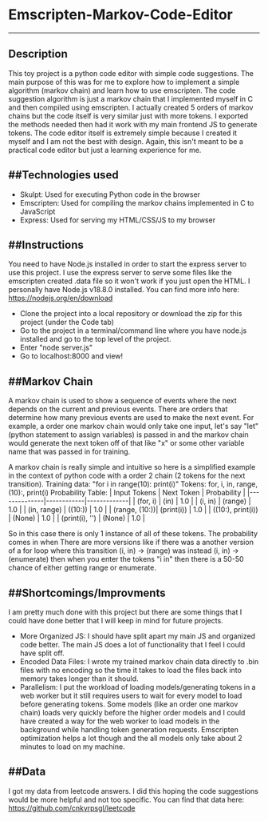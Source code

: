 # Emscripten-Markov-Code-Editor
---------------------------------------------
## Description
This toy project is a python code editor with simple code suggestions. The main purpose of this was for me to explore how to implement a simple algorithm (markov chain) and learn how to use emscripten. The code suggestion algorithm is just a markov chain that I implemented myself in C and then compiled using emscripten. I actually created 5 orders of markov chains but the code itself is very similar just with more tokens. I exported the methods needed then had it work with my main frontend JS to generate tokens. The code editor itself is extremely simple because I created it myself and I am not the best with design. Again, this isn't meant to be a practical code editor but just a learning experience for me.

##Technologies used 
--------------------
- Skulpt: Used for executing Python code in the browser
- Emscripten: Used for compiling the markov chains implemented in C to JavaScript
- Express: Used for serving my HTML/CSS/JS to my browser

##Instructions
--------------------
You need to have Node.js installed in order to start the express server to use this project. I use the express server to serve some files like the emscripten created .data file so it won't work if you just open the HTML. I personally have Node.js v18.8.0 installed. You can find more info here: https://nodejs.org/en/download 
- Clone the project into a local repository or download the zip for this project (under the Code tab)
- Go to the project in a terminal/command line where you have node.js installed and go to the top level of the project.
- Enter "node server.js"
- Go to localhost:8000 and view!

##Markov Chain
--------------------
A markov chain is used to show a sequence of events where the next depends on the current and previous events. There are orders that determine how many previous events are used to make the next event. For example, a order one markov chain would only take one input, let's say "let" (python statement to assign variables) is passed in and the markov chain would generate the next token off of that like "x" or some other variable name that was passed in for training.

A markov chain is really simple and intuitive so here is a simplified example in the context of python code with a order 2 chain (2 tokens for the next transition).
Training data: "for i in range(10): print(i)"
Tokens: for, i, in, range, (10):, print(i)
Probability Table: 
| Input Tokens | Next Token | Probability |
|--------------|------------|-------------|
| (for, i)     | (in)       | 1.0         |
| (i, in)      | (range)    | 1.0         |
| (in, range)  | ((10:))    | 1.0         |
| (range, (10:))| (print(i)) | 1.0        |
| ((10:), print(i)) | (None) | 1.0      |
| (print(i), '')  | (None)   | 1.0       |

So in this case there is only 1 instance of all of these tokens. The probability comes in when There are more versions like if there was a another version of a for loop where this transition (i, in) -> (range) was instead (i, in) -> (enumerate) then when you enter the tokens "i in" then there is a 50-50 chance of either getting range or enumerate. 

##Shortcomings/Improvments
--------------------
I am pretty much done with this project but there are some things that I could have done better that I will keep in mind for future projects.
- More Organized JS: I should have split apart my main JS and organized code better. The main JS does a lot of functionality that I feel I could have split off.
- Encoded Data Files: I wrote my trained markov chain data directly to .bin files with no encoding so the time it takes to load the files back into memory takes longer than it should. 
- Parallelism: I put the workload of loading models/generating tokens in a web worker but it still requires users to wait for every model to load before generating tokens. Some models (like an order one markov chain) loads very quickly before the higher order models and I could have created a way for the web worker to load models in the background while handling token generation requests. Emscripten optimization helps a lot though and the all models only take about 2 minutes to load on my machine.

##Data
--------------------
I got my data from leetcode answers. I did this hoping the code suggestions would be more helpful and not too specific. You can find that data here: https://github.com/cnkyrpsgl/leetcode

